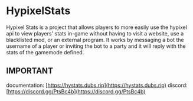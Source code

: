 # HypixelStats

Hypixel Stats is a project that allows players to more easily use the hypixel api to view players' stats in-game without having to visit a website, use a blacklisted mod, or an external program. It works by messaging a bot the username of a player or inviting the bot to a party and it will reply with the stats of the gamemode defined.

## IMPORTANT

documentation: [https://hystats.dubs.rip](https://hystats.dubs.rip) discord: [https://discord.gg/PtsBc4b](https://discord.gg/PtsBc4b)
